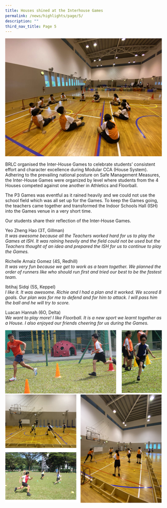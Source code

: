 ```yaml
---
title: Houses shined at the Interhouse Games
permalink: /news/highlights/page/5/
description: ""
third_nav_title: Page 5
---
```

<img src="/images/1-Banner-1024x768%20(1).jpg">
<p>BRLC organised the Inter-House Games to celebrate students&rsquo; consistent effort and character excellence during Modular CCA (House System). Adhering to the prevailing national posture on Safe Management Measures, the Inter-House Games were organized by level where students from the 4 Houses competed against one another in Athletics and Floorball.</p>
<p>The P3 Games was eventful as it rained heavily and we could not use the school field which was all set up for the Games. To keep the Games going, the teachers came together and transformed the Indoor Schools Hall (ISH) into the Games venue in a very short time.&nbsp;</p>
<p>Our students share their reflection of the Inter-House Games.</p>
<p>Yeo Zheng Hao (3T, Gillman)<br /><em>It was awesome because all the Teachers worked hard for us to play the Games at ISH. It was raining heavily and the field could not be used but the Teachers thought of an idea and prepared the ISH for us to continue to play the Games.</em></p>
<p>Richelle Arnaiz Gomez (4S, Redhill)<br /><em>It was very fun because we get to work as a team together. We planned the order of runners like who should run first and tried our best to be the fastest team.</em></p>
<p>Ibtihaj Sidqi (5S, Keppel)<br /><em>I like it. It was awesome. Richie and I had a plan and it worked. We scored 8 goals. Our plan was for me to defend and for him to attack. I will pass him the ball and he will try to score.</em></p>
<p>Luacan Hannah (6O, Delta)<br /><em>We want to play more! I like Floorball. It is a new sport we learnt together as a House. I also enjoyed our friends cheering for us during the Games.</em></p>
<img src="/images/houses1.png"><br>
<img src="/images/houses2.png">